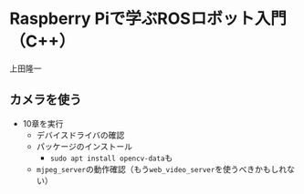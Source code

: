 # Raspberry Piで学ぶROSロボット入門（C++）

上田隆一

## カメラを使う

* 10章を実行
    * デバイスドライバの確認
    * パッケージのインストール
        * `sudo apt install opencv-data`も
    * `mjpeg_server`の動作確認（もう`web_video_server`を使うべきかもしれない）

